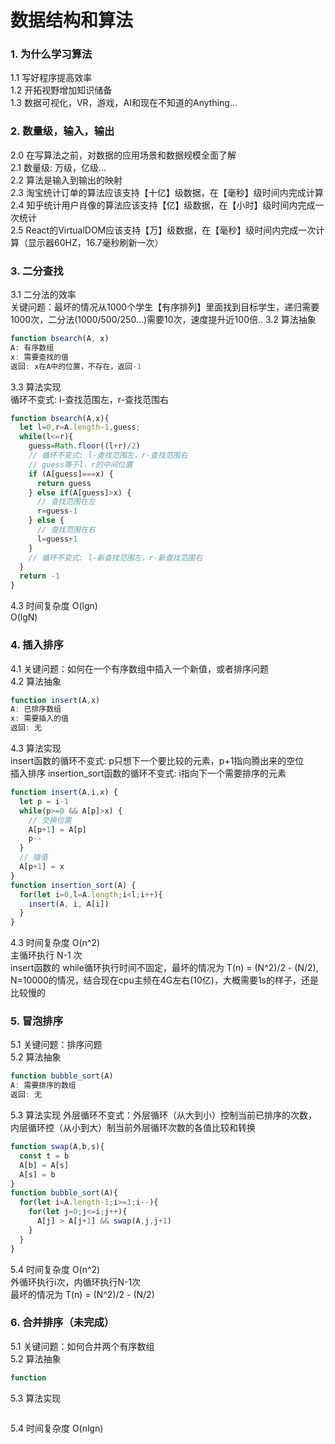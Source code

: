 
# 数据结构和算法

### 1. 为什么学习算法
  1.1 写好程序提高效率  
  1.2 开拓视野增加知识储备  
  1.3 数据可视化，VR，游戏，AI和现在不知道的Anything...   

### 2. 数量级，输入，输出
  2.0 在写算法之前，对数据的应用场景和数据规模全面了解  
  2.1 数量级: 万级，亿级...  
  2.2 算法是输入到输出的映射  
  2.3 淘宝统计订单的算法应该支持【十亿】级数据，在【毫秒】级时间内完成计算  
  2.4 知乎统计用户肖像的算法应该支持【亿】级数据，在【小时】级时间内完成一次统计  
  2.5 React的VirtualDOM应该支持【万】级数据，在【毫秒】级时间内完成一次计算（显示器60HZ，16.7毫秒刷新一次）  

### 3. 二分查找
  3.1 二分法的效率  
      关键问题：最坏的情况从1000个学生【有序排列】里面找到目标学生，递归需要1000次，二分法(1000/500/250...)需要10次，速度提升近100倍..
  3.2 算法抽象  
```ts
function bsearch(A, x)
A: 有序数组
x: 需要查找的值
返回: x在A中的位置，不存在，返回-1
```
  3.3 算法实现  
      循环不变式: l-查找范围左，r-查找范围右  
```ts
function bsearch(A,x){
  let l=0,r=A.length-1,guess;
  while(l<=r){
    guess=Math.floor((l+r)/2)
    // 循环不变式: l-查找范围左，r-查找范围右
    // guess等于l，r的中间位置
    if (A[guess]===x) {
      return guess
    } else if(A[guess]>x) {
      // 查找范围在左
      r=guess-1
    } else {
      // 查找范围在右
      l=guess+1
    }
    // 循环不变式: l-新查找范围左，r-新查找范围右
  }
  return -1
}
```
  4.3 时间复杂度  O(lgn)  
      O(lgN)

### 4. 插入排序
  4.1 关键问题：如何在一个有序数组中插入一个新值，或者排序问题  
  4.2 算法抽象  
```ts
function insert(A,x)
A: 已排序数组
x: 需要插入的值
返回: 无
```
  4.3 算法实现  
      insert函数的循环不变式: p只想下一个要比较的元素，p+1指向腾出来的空位  
      插入排序 insertion_sort函数的循环不变式: i指向下一个需要排序的元素  
```ts
function insert(A,i,x) {
  let p = i-1
  while(p>=0 && A[p]>x) {
    // 交换位置
    A[p+1] = A[p]
    p--
  }
  // 插值
  A[p+1] = x
}
function insertion_sort(A) {
  for(let i=0,l=A.length;i<l;i++){
    insert(A, i, A[i])
  }
}
```
  4.3 时间复杂度  O(n^2)  
      主循环执行 N-1 次  
      insert函数的 while循环执行时间不固定，最坏的情况为 T(n) = (N^2)/2 - (N/2), N=10000的情况，结合现在cpu主频在4G左右(10亿)，大概需要1s的样子，还是比较慢的  

### 5. 冒泡排序  
  5.1 关键问题：排序问题  
  5.2 算法抽象
```ts
function bubble_sort(A)
A: 需要排序的数组
返回: 无
```
  5.3 算法实现
      外层循环不变式：外层循环（从大到小）控制当前已排序的次数，内层循环控（从小到大）制当前外层循环次数的各值比较和转换  
```ts
function swap(A,b,s){
  const t = b
  A[b] = A[s]
  A[s] = b
}
function bubble_sort(A){
  for(let i=A.length-1;i>=1;i--){
    for(let j=0;j<=i;j++){
      A[j] > A[j+1] && swap(A,j,j+1)
    }
  }
}
```
  5.4 时间复杂度  O(n^2)  
      外循环执行i次，内循环执行N-1次  
      最坏的情况为 T(n) = (N^2)/2 - (N/2)  

### 6. 合并排序（未完成）  
  5.1 关键问题：如何合并两个有序数组  
  5.2 算法抽象
```ts
function
```
  5.3 算法实现
```ts
```
  5.4 时间复杂度  O(nlgn)  




